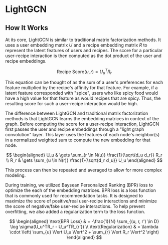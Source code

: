 # LightGCN

## How It Works

At its core, LightGCN is similar to traditional matrix factorization methods. It uses a user embedding matrix $U$ and a recipe embedding matrix $R$ to represent the latent features of users and recipes. The score for a particular user-recipe interaction is then computed as the dot product of the user and recipe embeddings.

$$
  \text{Recipe Score}(u, r) = U_u^TR_r
$$

This equation can be thought of as the sum of a user's preferences for each feature multiplied by the recipe's affinity for that feature. For example, if a latent feature corresponded with "spice", users who like spicy food would have a high value for that feature as would recipes that are spicy. Thus, the resulting score for such a user-recipe interaction would be high.

The difference between LightGCN and traditional matrix factorization methods is that LightGCN learns the embedding matrices in context of the graph. Before computing the score for a user-recipe interaction, LightGCN first passes the user and recipe embeddings through a "light graph convolution" layer. This layer uses the features of each node's neighbor(s) in a normalized weighted sum to compute the new embedding for that node.

$$
  \begin{aligned}
    U_u & \gets \sum_{r \in N(u)} \frac{1}{\sqrt{d_u d_r}} R_r \\
    R_r & \gets \sum_{u \in N(r)} \frac{1}{\sqrt{d_r d_u}} U_u
  \end{aligned}
$$

This process can then be repeated and averaged to allow for more complex modeling.

During training, we utilized Baysean Personalized Ranking (BPR) loss to optimize the each of the embedding matrices. BPR loss is a loss function that is commonly used for recommendation tasks. It is designed to maximize the score of positive/real user-recipe interactions and minimize the score of negative/fake user-recipe interactions. To help prevent overfitting, we also added a regularization term to the loss function.

$$
  \begin{aligned}
    \text{BPR Loss}       & = -\frac{1}{N} \sum_{(u, r, r') \in D} \log \sigma(U_u^TR_r - U_u^TR_{r'})             \\
    \text{Regularization} & = \lambda \cdot \left( \sum_{u} \Vert U_u \Vert^2 + \sum_{r} \Vert R_r \Vert^2 \right)
  \end{aligned}
$$
